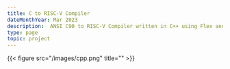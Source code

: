 ```yaml
---
title: C to RISC-V Compiler
dateMonthYear: Mar 2023
description:  ANSI C90 to RISC-V Compiler written in C++ using Flex and Bison.
type: page
topic: project
---
```


{{< figure src="/images/cpp.png" title="" >}}
